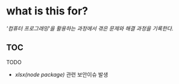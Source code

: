 # what is this for?

  _'컴퓨터 프로그래밍'을 활용하는 과정에서 겪은 문제와 해결 과정을 기록한다._


## TOC




TODO

  * _xlsx(node package)_ 관련 보안이슈 발생
